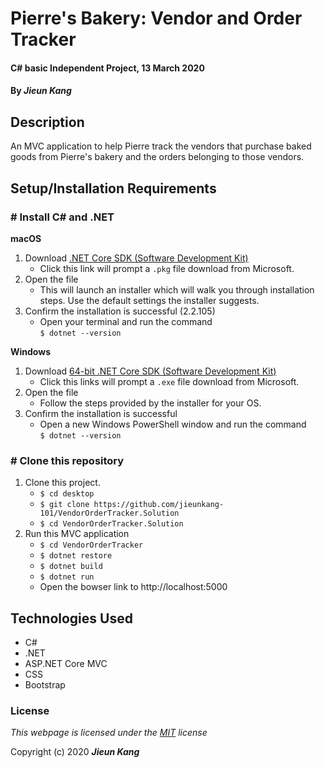 # Pierre's Bakery: Vendor and Order Tracker

#### C# basic Independent Project, 13 March 2020
 
#### By **_Jieun Kang_**

## Description
An MVC application to help Pierre track the vendors that purchase baked goods from Pierre's bakery and the orders belonging to those vendors.

## Setup/Installation Requirements

### # Install C# and .NET

**macOS**
1. Download [.NET Core SDK (Software Development Kit)](https://dotnet.microsoft.com/download/dotnet-core/thank-you/sdk-2.2.106-macos-x64-installer)
    * Click this link will prompt a `.pkg` file download from Microsoft.
2. Open the file     
    * This will launch an installer which will walk you through installation steps. Use the default settings the installer suggests.
3. Confirm the installation is successful (2.2.105)
    * Open your terminal and run the command <br/> `$ dotnet --version`    

**Windows**
1. Download [64-bit .NET Core SDK (Software Development Kit)](https://dotnet.microsoft.com/download/dotnet-core/thank-you/sdk-2.2.203-windows-x64-installer)
    * Click this links will prompt a `.exe` file download from Microsoft.
2. Open the file
    * Follow the steps provided by the installer for your OS.
3. Confirm the installation is successful
    * Open a new Windows PowerShell window and run the command <br/> `$ dotnet --version`  

### # Clone this repository
1. Clone this project.
    * `$ cd desktop`
    * `$ git clone https://github.com/jieunkang-101/VendorOrderTracker.Solution`
    * `$ cd VendorOrderTracker.Solution`
2. Run this MVC application
    * `$ cd VendorOrderTracker`
    * `$ dotnet restore`
    * `$ dotnet build`
    * `$ dotnet run` 
    * Open the bowser link to http://localhost:5000

## Technologies Used

* C#
* .NET
* ASP.NET Core MVC
* CSS
* Bootstrap

### License

*This webpage is licensed under the [MIT](https://en.wikipedia.org/wiki/MIT_License) license*

Copyright (c) 2020 **_Jieun Kang_**